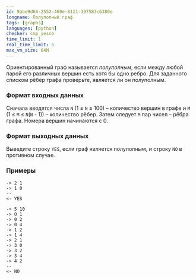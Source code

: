 ```yaml
---
id: 9abe9d66-2552-469e-8111-397583c6380e
longname: Полуполный граф
tags: [graphs]
languages: [python]
checker: cmp_yesno
time_limit: 1
real_time_limit: 5
max_vm_size: 64M
---
```


Ориентированный граф называется *полуполным*, если между любой парой его различных вершин есть хотя бы одно ребро. Для заданного списком рёбер графа проверьте, является ли он полуполным.


### Формат входных данных

Сначала вводятся числа `N` (1 ≤ `N` ≤ 100) – количество вершин в графе и `M` (1 ≤ `M` ≤ `N`(`N` - 1)) – количество рёбер. Затем следует `M` пар чисел – рёбра графа. Номера вершин начинаются с 0.

### Формат выходных данных

Выведите строку `YES`, если граф является полуполным, и строку `NO` в противном случае.

### Примеры

```
-> 2 1
-> 1 0
--
<- YES
```

```
-> 5 10
-> 0 1
-> 0 2
-> 0 4
-> 1 2
-> 1 4
-> 2 1
-> 3 0
-> 3 2
-> 3 4
-> 4 2
--
<- NO
```
